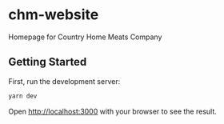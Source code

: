 # chm-website
Homepage for Country Home Meats Company
## Getting Started

First, run the development server:

```bash
yarn dev
```

Open [http://localhost:3000](http://localhost:3000) with your browser to see the result.
